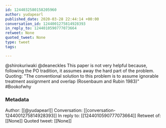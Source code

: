 ```yaml
---
id: 1244032580158205960
author: yudapearl
published_date: 2020-03-28 22:44:14 +00:00
conversation_id: 1244001275814928393
in_reply_to: 1244010590777073664
retweet: None
quoted_tweet: None
type: tweet
tags:

---
```


@shirokuriwaki @deaneckles This paper is not very helpful because, following the PO tradition, it assumes away the hard part of the problem. Quoting: "The conventional solution to this problem is to assume ignorable treatment assignment and overlap (Rosenbaum and Rubin 1983)" #Bookofwhy

### Metadata

Author: [[@yudapearl]]
Conversation: [[conversation-1244001275814928393]]
In reply to: [[1244010590777073664]]
Retweet of: [[None]]
Quoted tweet: [[None]]
